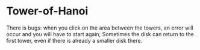 ﻿# Tower-of-Hanoi
There is bugs: when you click on the area between the towers, an error will occur and you will have to start again; Sometimes the disk can return to the first tower, even if there is already a smaller disk there.
